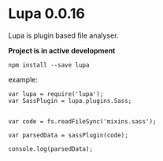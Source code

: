 
Lupa 0.0.16
====

Lupa is plugin based file analyser.


**Project is in active development**

`npm install --save lupa`


example:

    var lupa = require('lupa');
    var SassPlugin = lupa.plugins.Sass;


    var code = fs.readFileSync('mixins.sass');

    var parsedData = sassPlugin(code);

    console.log(parsedData);




